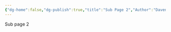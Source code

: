 ```yaml
---
{"dg-home":false,"dg-publish":true,"title":"Sub Page 2","Author":"Daven Earl Bellen","tags":["notes"],"permalink":"/public-notes/sub-page-2/","dgPassFrontmatter":true,"created":"2025-05-05T20:27:38.000+08:00","updated":"2025-05-05T20:27:38.000+08:00"}
---
```



Sub page 2